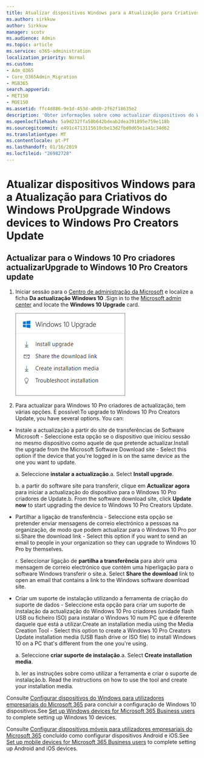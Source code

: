 ```yaml
---
title: Atualizar dispositivos Windows para a Atualização para Criativos do Windows Pro
ms.author: sirkkuw
author: Sirkkuw
manager: scotv
ms.audience: Admin
ms.topic: article
ms.service: o365-administration
localization_priority: Normal
ms.custom:
- Adm_O365
- Core_O365Admin_Migration
- MSB365
search.appverid:
- MET150
- MOE150
ms.assetid: ffc4d886-9e1d-453d-a0d0-2f62f18635e2
description: 'Obter informações sobre como actualizar dispositivos do Windows para actualização do Windows 10 Pro criadores. '
ms.openlocfilehash: 5a9d232ffa50b642bdeab2dea391895e759e118b
ms.sourcegitcommit: e491c4713115610cbe13d2fbd0d65e1a41c34d62
ms.translationtype: MT
ms.contentlocale: pt-PT
ms.lasthandoff: 01/16/2019
ms.locfileid: "26982728"
---
```

# <a name="upgrade-windows-devices-to-windows-pro-creators-update"></a><span data-ttu-id="4a398-103">Atualizar dispositivos Windows para a Atualização para Criativos do Windows Pro</span><span class="sxs-lookup"><span data-stu-id="4a398-103">Upgrade Windows devices to Windows Pro Creators Update</span></span>

## <a name="upgrade-to-windows-10-pro-creators-update"></a><span data-ttu-id="4a398-104">Actualizar para o Windows 10 Pro criadores actualizar</span><span class="sxs-lookup"><span data-stu-id="4a398-104">Upgrade to Windows 10 Pro Creators update</span></span>

1. <span data-ttu-id="4a398-105">Iniciar sessão para o [Centro de administração da Microsoft](https://portal.office.com/adminportal/home) e localize a ficha **Da actualização Windows 10** .</span><span class="sxs-lookup"><span data-stu-id="4a398-105">Sign in to the [Microsoft admin center](https://portal.office.com/adminportal/home) and locate the **Windows 10 Upgrade** card.</span></span> 
    
    ![Actualização do Windows 10 cartão no Centro de administração.](media/066f47bf-7b88-4fea-8fd0-82798ea66716.png)
  
2. <span data-ttu-id="4a398-p101">Para actualizar para Windows 10 Pro criadores de actualização, tem várias opções. É possível:</span><span class="sxs-lookup"><span data-stu-id="4a398-p101">To upgrade to Windows 10 Pro Creators Update, you have several options. You can:</span></span>
    
- <span data-ttu-id="4a398-109">Instale a actualização a partir do site de transferências de Software Microsoft - Seleccione esta opção se o dispositivo que iniciou sessão no mesmo dispositivo como aquele de que pretende actualizar.</span><span class="sxs-lookup"><span data-stu-id="4a398-109">Install the upgrade from the Microsoft Software Download site - Select this option if the device that you're logged in is on the same device as the one you want to update.</span></span>
    
  <span data-ttu-id="4a398-p102">a. Seleccione **instalar a actualização**.</span><span class="sxs-lookup"><span data-stu-id="4a398-p102">a. Select **Install upgrade**.</span></span>
    
  <span data-ttu-id="4a398-p103">b. a partir do software site para transferir, clique em **Actualizar agora** para iniciar a actualização do dispositivo para o Windows 10 Pro criadores de Update.</span><span class="sxs-lookup"><span data-stu-id="4a398-p103">b. From the software download site, click **Update now** to start upgrading the device to Windows 10 Pro Creators Update.</span></span> 
    
- <span data-ttu-id="4a398-114">Partilhar a ligação de transferência - Seleccione esta opção se pretender enviar mensagens de correio electrónico a pessoas na organização, de modo que podem actualizar para o Windows 10 Pro por si.</span><span class="sxs-lookup"><span data-stu-id="4a398-114">Share the download link - Select this option if you want to send an email to people in your organization so they can upgrade to Windows 10 Pro by themselves.</span></span>
 
   <span data-ttu-id="4a398-p104">r. Seleccionar ligação de **partilha a transferência** para abrir uma mensagem de correio electrónico que contém uma hiperligação para o software Windows transferir o site.</span><span class="sxs-lookup"><span data-stu-id="4a398-p104">a. Select **Share the download** link to open an email that contains a link to the Windows software download site.</span></span> 
    
 - <span data-ttu-id="4a398-117">Criar um suporte de instalação utilizando a ferramenta de criação do suporte de dados - Seleccione esta opção para criar um suporte de instalação da actualização do Windows 10 Pro criadores (unidade flash USB ou ficheiro ISO) para instalar o Windows 10 num PC que é diferente daquele que está a utilizar.</span><span class="sxs-lookup"><span data-stu-id="4a398-117">Create an installation media using the Media Creation Tool - Select this option to create a Windows 10 Pro Creators Update installation media (USB flash drive or ISO file) to install Windows 10 on a PC that's different from the one you're using.</span></span>
    
    <span data-ttu-id="4a398-p105">a. Seleccione **criar suporte de instalação**.</span><span class="sxs-lookup"><span data-stu-id="4a398-p105">a. Select **Create installation media**.</span></span>
    
    <span data-ttu-id="4a398-p106">b. ler as instruções sobre como utilizar a ferramenta e criar o suporte de instalação.</span><span class="sxs-lookup"><span data-stu-id="4a398-p106">b. Read the instructions on how to use the tool and create your installation media.</span></span> 
    
<span data-ttu-id="4a398-122">Consulte [Configurar dispositivos do Windows para utilizadores empresariais do Microsoft 365](set-up-windows-devices.md) para concluir a configuração de Windows 10 dispositivos.</span><span class="sxs-lookup"><span data-stu-id="4a398-122">See [Set up Windows devices for Microsoft 365 Business users](set-up-windows-devices.md) to complete setting up Windows 10 devices.</span></span> 
  
<span data-ttu-id="4a398-123">Consulte [Configurar dispositivos móveis para utilizadores empresariais do Microsoft 365](set-up-mobile-devices.md) concluído como configurar dispositivos Android e iOS.</span><span class="sxs-lookup"><span data-stu-id="4a398-123">See [Set up mobile devices for Microsoft 365 Business users](set-up-mobile-devices.md) to complete setting up Android and iOS devices.</span></span> 
  
